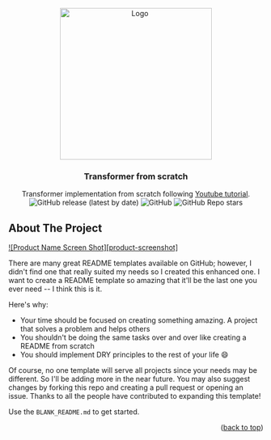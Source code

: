 <div id="top"></div>





<!-- PROJECT LOGO -->
<br />
<div align="center">
  <a href="https://youtu.be/ir8ci7Hr194">
    <img src="https://i.ytimg.com/vi/ir8ci7Hr194/maxresdefault.jpg" alt="Logo" height="300">
  </a>

  <h3 align="center">Transformer from scratch</h3>

  <p align="center">
    Transformer implementation from scratch following  <a href="https://youtu.be/U0s0f995w14">Youtube tutorial</a>.
    <br />
  <img alt="GitHub release (latest by date)" src="https://img.shields.io/github/v/release/ju-resplande/transformer_from_scratch">
  <img alt="GitHub" src="https://img.shields.io/github/license/ju-resplande/transformer_from_scratch">
  <img alt="GitHub Repo stars" src="https://img.shields.io/github/stars/ju-resplande/transformer_from_scratch?style=social">
  </p>
</div>



<!-- ABOUT THE PROJECT -->
## About The Project

[![Product Name Screen Shot][product-screenshot]](https://example.com)

There are many great README templates available on GitHub; however, I didn't find one that really suited my needs so I created this enhanced one. I want to create a README template so amazing that it'll be the last one you ever need -- I think this is it.

Here's why:
* Your time should be focused on creating something amazing. A project that solves a problem and helps others
* You shouldn't be doing the same tasks over and over like creating a README from scratch
* You should implement DRY principles to the rest of your life :smile:

Of course, no one template will serve all projects since your needs may be different. So I'll be adding more in the near future. You may also suggest changes by forking this repo and creating a pull request or opening an issue. Thanks to all the people have contributed to expanding this template!

Use the `BLANK_README.md` to get started.

<p align="right">(<a href="#top">back to top</a>)</p>
